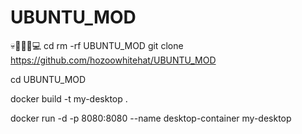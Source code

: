 # UBUNTU_MOD
💀🫴🏻📱💻
cd
rm -rf UBUNTU_MOD
git clone https://github.com/hozoowhitehat/UBUNTU_MOD

cd UBUNTU_MOD

docker build -t my-desktop .

docker run -d -p 8080:8080 --name desktop-container my-desktop
